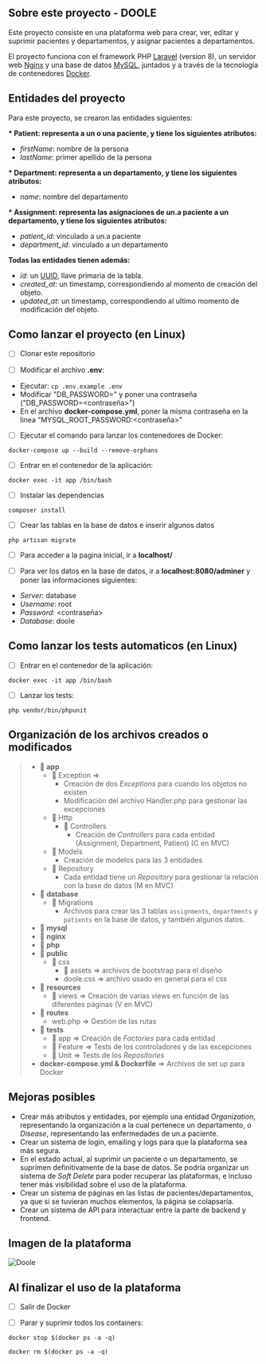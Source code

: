 ## Sobre este proyecto - DOOLE

Este proyecto consiste en una plataforma web para crear, ver, editar y suprimir pacientes y departamentos, y asignar pacientes a departamentos.

El proyecto funciona con el framework PHP [Laravel](https://laravel.com/) (version 8), un servidor web [Nginx](https://www.nginx.com/) y una base de datos [MySQL](https://www.mysql.com/), juntados y a través de la tecnología de contenedores [Docker](https://www.docker.com/).


## Entidades del proyecto

Para este proyecto, se crearon las entidades siguientes:

<b> * Patient: representa a un o una paciente, y tiene los siguientes atributos: </b>

- _firstName_: nombre de la persona
- _lastName_: primer apellido de la persona

<b> * Department: representa a un departamento, y tiene los siguientes atributos:</b>

- _name_: nombre del departamento

<b> * Assignment: representa las asignaciones de un.a paciente a un departamento, y tiene los siguientes atributos:</b>

- _patient_id_: vinculado a un.a paciente
- _department_id_: vinculado a un departamento

<b> Todas las entidades tienen además:</b>

- _id_: un [UUID](https://en.wikipedia.org/wiki/Universally_unique_identifier), llave primaria de la tabla.
- _created_at_: un timestamp, correspondiendo al momento de creación del objeto.
- _updated_at_: un timestamp, correspondiendo al ultimo momento de modificación del objeto.

## Como lanzar el proyecto (en Linux)

- [ ] Clonar este repositorio

- [ ] Modificar el archivo <b>.env</b>:

- Ejecutar: ```cp .env.example .env```
- Modificar "DB_PASSWORD=" y poner una contraseña ("DB_PASSWORD=<contraseña>")
- En el archivo <b>docker-compose.yml</b>, poner la misma contraseña en la linea "MYSQL_ROOT_PASSWORD:<contraseña>"

- [ ] Ejecutar el comando para lanzar los contenedores de Docker:

```docker-compose up --build --remove-orphans```

- [ ] Entrar en el contenedor de la aplicación: 

```docker exec -it app /bin/bash```

- [ ] Instalar las dependencias

```composer install``` 

- [ ] Crear las tablas en la base de datos e inserir algunos datos

```php artisan migrate``` 

- [ ] Para acceder a la pagina inicial, ir a <b>localhost/</b>

- [ ] Para ver los datos en la base de datos, ir a  <b>localhost:8080/adminer</b> y poner las informaciones siguientes:
- _Server_: database
- _Username_: root
- _Password_: <contraseña>
- _Database_: doole

## Como lanzar los tests automaticos (en Linux)

- [ ]  Entrar en el contenedor de la aplicación:

 ```docker exec -it app /bin/bash```
 
- [ ]  Lanzar los tests:

```php vendor/bin/phpunit```


## Organización de los archivos creados o modificados

>   * 📁 <b>app</b>
>       - 📁 Exception =>
>           * Creación de dos <i>Exceptions</i> para cuando los objetos no existen
>           * Modificación del archivo Handler.php para gestionar las excepciones
>       - 📁 Http
>           - 📁 Controllers
>               * Creación de <i>Controllers</i> para cada entidad (Assignment, Department, Patient) (C en MVC)
>       - 📁 Models
>           * Creación de modelos para las 3 entidades
>       - 📁 Repository
>           * Cada entidad tiene un <i>Repository</i> para gestionar la relación con la base de datos (M en MVC)
>   * 📁 <b>database</b>
>       - 📁 Migrations
>           * Archivos para crear las 3 tablas  `assignments`, `departments` y `patients` en la base de datos, y también algunos datos.
>   * 📁 <b>mysql</b>
>   * 📁 <b>nginx</b>
>   * 📁 <b>php</b>
>   * 📁 <b>public</b>
>      - 📁 css
>           * 📁 assets => archivos de bootstrap para el diseño
>           *  doole.css => archivo usado en general para el css
>   * 📁 <b>resources</b>
>      - 📁 views => Creación de varias views en función de las diferentes páginas (V en MVC)
>   * 📁 <b>routes</b>
>      - web.php => Gestión de las rutas
>   * 📁 <b>tests</b>
>      - 📁 app => Creación de <i>Factories</i> para cada entidad
>      - 📁 Feature => Tests de los controladores y de las excepciones
>      - 📁 Unit => Tests de los <i>Repositories</i>
>  * <b>docker-compose.yml & Dockerfile</b> => Archivos de set up para Docker 
>

## Mejoras posibles

- Crear más atributos y entidades, por ejemplo una entidad <i>Organization</i>, representando la organización a la cual pertenece un departamento, o <i>Disease</i>, representando las enfermedades de un.a paciente.
- Crear un sistema de login, emailing y logs para que la plataforma sea más segura.
- En el estado actual, al suprimir un paciente o un departamento, se suprimen definitivamente de la base de datos. Se podría organizar un sistema de <i>Soft Delete</i> para poder recuperar las plataformas, e incluso tener más visibilidad sobre el uso de la plataforma.
- Crear un sistema de páginas en las listas de pacientes/departamentos, ya que si se tuvieran muchos elementos, la página se colapsaría.
- Crear un sistema de API para interactuar entre la parte de backend y frontend.


## Imagen de la plataforma

![Doole](doole-home.png)

## Al finalizar el uso de la plataforma

- [ ] Salir de Docker

- [ ] Parar y suprimir todos los containers:

```docker stop $(docker ps -a -q)```

```docker rm $(docker ps -a -q)```
